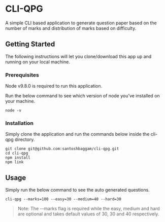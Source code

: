 # CLI-QPG

A simple CLI based application to generate question paper based on the number of marks and distribution of marks based on difficulty.

## Getting Started

The following instructions will let you clone/download this app up and running on your local machine.

### Prerequisites

Node v9.8.0 is required to run this application.

Run the below command to see which version of node you've installed on your machine.
```
node -v
```

### Installation

Simply clone the application and run the commands below inside the cli-qpg directory.

```
git clone git@github.com:santoshbaggam/cli-qpg.git
cd cli-qpg
npm install
npm link
```

## Usage

Simply run the below command to see the auto generated questions.

```
cli-qpg --marks=100 --easy=30 --medium=40 --hard=30
```

> Note: The --marks flag is required while the easy, medium and hard are optional and takes default values of 30, 30 and 40 respectively.
